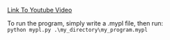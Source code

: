 [Link To Youtube Video](https://youtu.be/uZxNQ6A7k7s)

To run the program, simply write a .mypl file, then run: <br>
`python mypl.py .\my_directory\my_program.mypl`